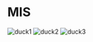 # MIS
![duck1](http://ww4.sinaimg.cn/mw690/006c9cHDgw1f4hzqrkfk1j30t00va47u.jpg "duck1")
![duck2](http://ww4.sinaimg.cn/mw690/006c9cHDgw1f4hzqsjky3j30ru0us7e4.jpg "duck2")
![duck3](http://ww3.sinaimg.cn/mw690/006c9cHDgw1f4hzqu92brj30po0w611r.jpg "duck3")
